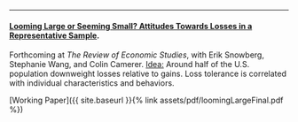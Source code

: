 ---

#### [Looming Large or Seeming Small? Attitudes Towards Losses in a Representative Sample](https://doi.org/10.1093/restud/rdae093).
Forthcoming at _The Review of Economic Studies_, with Erik Snowberg, Stephanie Wang, and Colin Camerer.
<ins>
Idea:</ins> Around half of the U.S. population downweight losses relative to gains. Loss tolerance is correlated with individual characteristics and behaviors. 

[Working Paper]({{ site.baseurl }}{% link assets/pdf/loomingLargeFinal.pdf %})




